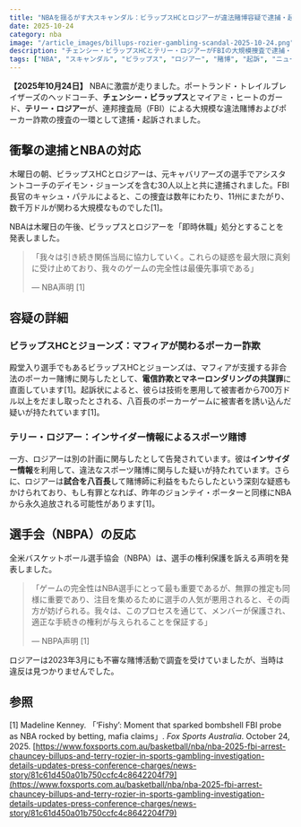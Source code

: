 ```yaml
---
title: "NBAを揺るがす大スキャンダル：ビラップスHCとロジアーが違法賭博容疑で逮捕・起訴"
date: 2025-10-24
category: nba
image: "/article_images/billups-rozier-gambling-scandal-2025-10-24.png"
description: "チェンシー・ビラップスHCとテリー・ロジアーがFBIの大規模捜査で逮捕・起訴。NBAは即時休職の処分を発表し、リーグに激震が走る。"
tags: ["NBA", "スキャンダル", "ビラップス", "ロジアー", "賭博", "起訴", "ニュース"]
---
```


**【2025年10月24日】** NBAに激震が走りました。ポートランド・トレイルブレイザーズのヘッドコーチ、**チェンシー・ビラップス**とマイアミ・ヒートのガード、**テリー・ロジアー**が、連邦捜査局（FBI）による大規模な違法賭博およびポーカー詐欺の捜査の一環として逮捕・起訴されました。

## 衝撃の逮捕とNBAの対応

木曜日の朝、ビラップスHCとロジアーは、元キャバリアーズの選手でアシスタントコーチのデイモン・ジョーンズを含む30人以上と共に逮捕されました。FBI長官のキャシュ・パテルによると、この捜査は数年にわたり、11州にまたがり、数千万ドルが関わる大規模なものでした[1]。

NBAは木曜日の午後、ビラップスとロジアーを「即時休職」処分とすることを発表しました。

> 「我々は引き続き関係当局に協力していく。これらの疑惑を最大限に真剣に受け止めており、我々のゲームの完全性は最優先事項である」
>
> — NBA声明 [1]

## 容疑の詳細

### ビラップスHCとジョーンズ：マフィアが関わるポーカー詐欺

殿堂入り選手でもあるビラップスHCとジョーンズは、マフィアが支援する非合法のポーカー賭博に関与したとして、**電信詐欺とマネーロンダリングの共謀罪**に直面しています[1]。起訴状によると、彼らは技術を悪用して被害者から700万ドル以上をだまし取ったとされる、八百長のポーカーゲームに被害者を誘い込んだ疑いが持たれています[1]。

### テリー・ロジアー：インサイダー情報によるスポーツ賭博

一方、ロジアーは別の計画に関与したとして告発されています。彼は**インサイダー情報**を利用して、違法なスポーツ賭博に関与した疑いが持たれています。さらに、ロジアーは**試合を八百長**して賭博師に利益をもたらしたという深刻な疑惑もかけられており、もし有罪となれば、昨年のジョンテイ・ポーターと同様にNBAから永久追放される可能性があります[1]。

## 選手会（NBPA）の反応

全米バスケットボール選手協会（NBPA）は、選手の権利保護を訴える声明を発表しました。

> 「ゲームの完全性はNBA選手にとって最も重要であるが、無罪の推定も同様に重要であり、注目を集めるために選手の人気が悪用されると、その両方が妨げられる。我々は、このプロセスを通じて、メンバーが保護され、適正な手続きの権利が与えられることを保証する」
>
> — NBPA声明 [1]

ロジアーは2023年3月にも不審な賭博活動で調査を受けていましたが、当時は違反は見つかりませんでした。

## 参照

[1] Madeline Kenney. 「‘Fishy’: Moment that sparked bombshell FBI probe as NBA rocked by betting, mafia claims」. *Fox Sports Australia*. October 24, 2025. [https://www.foxsports.com.au/basketball/nba/nba-2025-fbi-arrest-chauncey-billups-and-terry-rozier-in-sports-gambling-investigation-details-updates-press-conference-charges/news-story/81c61d450a01b750ccfc4c8642204f79](https://www.foxsports.com.au/basketball/nba/nba-2025-fbi-arrest-chauncey-billups-and-terry-rozier-in-sports-gambling-investigation-details-updates-press-conference-charges/news-story/81c61d450a01b750ccfc4c8642204f79)

